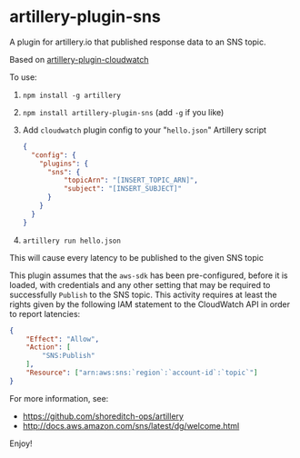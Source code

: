 # artillery-plugin-sns
A plugin for artillery.io that published response data to an SNS topic.

Based on [artillery-plugin-cloudwatch](https://github.com/Nordstrom/artillery-plugin-cloudwatch)

To use:

1. `npm install -g artillery`
2. `npm install artillery-plugin-sns` (add `-g` if you like)
3. Add `cloudwatch` plugin config to your "`hello.json`" Artillery script

    ```json
    {
      "config": {
        "plugins": {
          "sns": {
              "topicArn": "[INSERT_TOPIC_ARN]",
              "subject": "[INSERT_SUBJECT]"
          }
        }
      }
    }
    ```

4. `artillery run hello.json`

This will cause every latency to be published to the given SNS topic

This plugin assumes that the `aws-sdk` has been pre-configured, before it is loaded, with credentials and any other
setting that may be required to successfully `Publish` to the SNS topic.  This activity
requires at least the rights given by the following IAM statement to the CloudWatch API in order to report latencies:

```json
{
    "Effect": "Allow",
    "Action": [
        "SNS:Publish"
    ],
    "Resource": ["arn:aws:sns:`region`:`account-id`:`topic`"]
}
```

For more information, see:

* https://github.com/shoreditch-ops/artillery
* http://docs.aws.amazon.com/sns/latest/dg/welcome.html

Enjoy!
